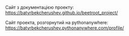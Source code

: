 Сайт з документацією проекту:
https://batyrbekcherushev.github.io/beetroot_project/

Сайт проекта, розгорнутий на pythonanywhere:
https://batyrbekcherushev.pythonanywhere.com/profile/
